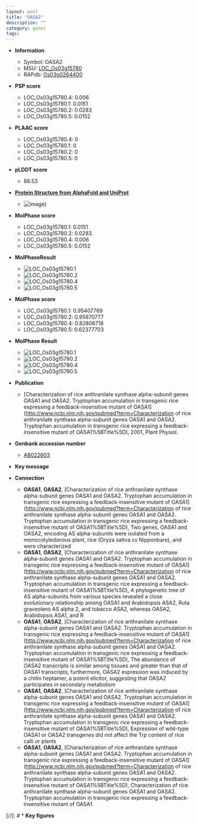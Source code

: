 ```yaml
---
layout: post
title: "OASA2"
description: ""
category: genes
tags: 
---
```


* **Information**  
    + Symbol: OASA2  
    + MSU: [LOC_Os03g15780](http://rice.plantbiology.msu.edu/cgi-bin/ORF_infopage.cgi?orf=LOC_Os03g15780)  
    + RAPdb: [Os03g0264400](http://rapdb.dna.affrc.go.jp/viewer/gbrowse_details/irgsp1?name=Os03g0264400)  

* **PSP score**  
    + LOC_Os03g15780.4: 0.006 
    + LOC_Os03g15780.1: 0.0151 
    + LOC_Os03g15780.2: 0.0283 
    + LOC_Os03g15780.5: 0.0152 

* **PLAAC score**  
    + LOC_Os03g15780.4: 0 
    + LOC_Os03g15780.1: 0 
    + LOC_Os03g15780.2: 0 
    + LOC_Os03g15780.5: 0 

* **pLDDT score**
    + 86.53

* **[Protein Structure from AlphaFold and UniProt](https://www.uniprot.org/uniprotkb/Q9XJ29/entry#structure)**
    + ![image](https://ricepsp.github.io/images/Q9/AF-Q9XJ29-F1.png))

* **MolPhase score**
    + LOC_Os03g15780.1: 0.0151
    + LOC_Os03g15780.2: 0.0283
    + LOC_Os03g15780.4: 0.006
    + LOC_Os03g15780.5: 0.0152

* **MolPhaseResult**
    + ![LOC_Os03g15780.1](https://ricepsp.github.io/pictures/LOC_Os03g/LOC_Os03g15780.1.png)
    + ![LOC_Os03g15780.2](https://ricepsp.github.io/pictures/LOC_Os03g/LOC_Os03g15780.2.png)
    + ![LOC_Os03g15780.4](https://ricepsp.github.io/pictures/LOC_Os03g/LOC_Os03g15780.4.png)
    + ![LOC_Os03g15780.5](https://ricepsp.github.io/pictures/LOC_Os03g/LOC_Os03g15780.5.png)

* **MolPhase score**
    + LOC_Os03g15780.1: 0.95407789
    + LOC_Os03g15780.2: 0.95670777
    + LOC_Os03g15780.4: 0.82806718
    + LOC_Os03g15780.5: 0.62377703

* **MolPhase Result**
    + ![LOC_Os03g15780.1](https://304243504.github.io/Pictures/LOC_Os03g/LOC_Os03g15780.1.png)
    + ![LOC_Os03g15780.2](https://304243504.github.io/Pictures/LOC_Os03g/LOC_Os03g15780.2.png)
    + ![LOC_Os03g15780.4](https://304243504.github.io/Pictures/LOC_Os03g/LOC_Os03g15780.4.png)
    + ![LOC_Os03g15780.5](https://304243504.github.io/Pictures/LOC_Os03g/LOC_Os03g15780.5.png)

* **Publication**  
    + [Characterization of rice anthranilate synthase alpha-subunit genes OASA1 and OASA2. Tryptophan accumulation in transgenic rice expressing a feedback-insensitive mutant of OASA1](http://www.ncbi.nlm.nih.gov/pubmed?term=Characterization of rice anthranilate synthase alpha-subunit genes OASA1 and OASA2. Tryptophan accumulation in transgenic rice expressing a feedback-insensitive mutant of OASA1%5BTitle%5D), 2001, Plant Physiol.

* **Genbank accession number**  
    + [AB022603](http://www.ncbi.nlm.nih.gov/nuccore/AB022603)

* **Key message**  

* **Connection**  
    + __OASA1__, __OASA2__, [Characterization of rice anthranilate synthase alpha-subunit genes OASA1 and OASA2. Tryptophan accumulation in transgenic rice expressing a feedback-insensitive mutant of OASA1](http://www.ncbi.nlm.nih.gov/pubmed?term=Characterization of rice anthranilate synthase alpha-subunit genes OASA1 and OASA2. Tryptophan accumulation in transgenic rice expressing a feedback-insensitive mutant of OASA1%5BTitle%5D), Two genes, OASA1 and OASA2, encoding AS alpha-subunits were isolated from a monocotyledonous plant, rice (Oryza sativa cv Nipponbare), and were characterized
    + __OASA1__, __OASA2__, [Characterization of rice anthranilate synthase alpha-subunit genes OASA1 and OASA2. Tryptophan accumulation in transgenic rice expressing a feedback-insensitive mutant of OASA1](http://www.ncbi.nlm.nih.gov/pubmed?term=Characterization of rice anthranilate synthase alpha-subunit genes OASA1 and OASA2. Tryptophan accumulation in transgenic rice expressing a feedback-insensitive mutant of OASA1%5BTitle%5D), A phylogenetic tree of AS alpha-subunits from various species revealed a close evolutionary relationship among OASA1 and Arabidopsis ASA2, Ruta graveolens AS alpha 2, and tobacco ASA2, whereas OASA2, Arabidopsis ASA1, and R
    + __OASA1__, __OASA2__, [Characterization of rice anthranilate synthase alpha-subunit genes OASA1 and OASA2. Tryptophan accumulation in transgenic rice expressing a feedback-insensitive mutant of OASA1](http://www.ncbi.nlm.nih.gov/pubmed?term=Characterization of rice anthranilate synthase alpha-subunit genes OASA1 and OASA2. Tryptophan accumulation in transgenic rice expressing a feedback-insensitive mutant of OASA1%5BTitle%5D), The abundance of OASA2 transcripts is similar among tissues and greater than that of OASA1 transcripts; furthermore, OASA2 expression was induced by a chitin heptamer, a potent elicitor, suggesting that OASA2 participates in secondary metabolism
    + __OASA1__, __OASA2__, [Characterization of rice anthranilate synthase alpha-subunit genes OASA1 and OASA2. Tryptophan accumulation in transgenic rice expressing a feedback-insensitive mutant of OASA1](http://www.ncbi.nlm.nih.gov/pubmed?term=Characterization of rice anthranilate synthase alpha-subunit genes OASA1 and OASA2. Tryptophan accumulation in transgenic rice expressing a feedback-insensitive mutant of OASA1%5BTitle%5D), Expression of wild-type OASA1 or OASA2 transgenes did not affect the Trp content of rice calli or plants
    + __OASA1__, __OASA2__, [Characterization of rice anthranilate synthase alpha-subunit genes OASA1 and OASA2. Tryptophan accumulation in transgenic rice expressing a feedback-insensitive mutant of OASA1](http://www.ncbi.nlm.nih.gov/pubmed?term=Characterization of rice anthranilate synthase alpha-subunit genes OASA1 and OASA2. Tryptophan accumulation in transgenic rice expressing a feedback-insensitive mutant of OASA1%5BTitle%5D), Characterization of rice anthranilate synthase alpha-subunit genes OASA1 and OASA2. Tryptophan accumulation in transgenic rice expressing a feedback-insensitive mutant of OASA1

[//]: # * **Key figures**  


